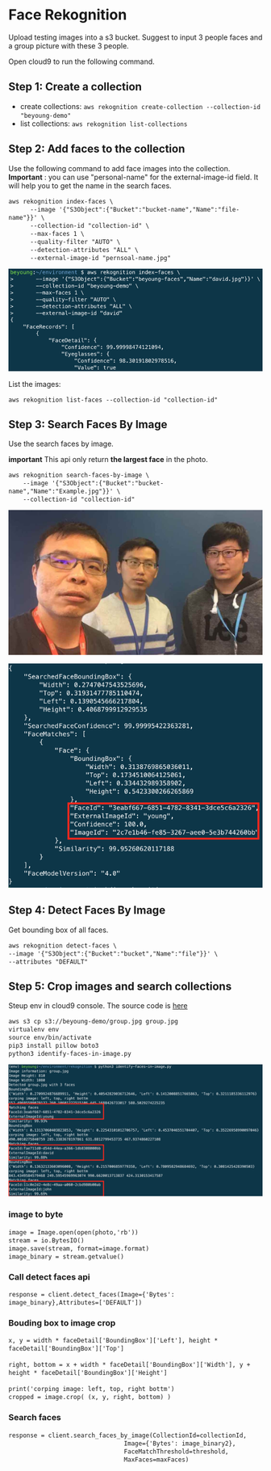 # Face Rekognition

Upload testing images into a s3 bucket. Suggest to input 3 people faces and a group picture with these 3 people.

Open cloud9 to run the following command.

## Step 1: Create a collection

* create collections: `aws rekognition create-collection --collection-id "beyoung-demo"`
* list collections: `aws rekognition list-collections`

## Step 2: Add faces to the collection
Use the following command to add face images into the collection. **Important** : you can use "personal-name" for the external-image-id field. It will help you to get the name in the search faces.

```
aws rekognition index-faces \
      --image '{"S3Object":{"Bucket":"bucket-name","Name":"file-name"}}' \
      --collection-id "collection-id" \
      --max-faces 1 \
      --quality-filter "AUTO" \
      --detection-attributes "ALL" \
      --external-image-id "pernsoal-name.jpg" 
```

![](./images/00.png)

List the images:

```
aws rekognition list-faces --collection-id "collection-id"  
```

## Step 3: Search Faces By Image

Use the search faces by image.

**important**
This api only return **the largest face** in the photo.

```
aws rekognition search-faces-by-image \
    --image '{"S3Object":{"Bucket":"bucket-name","Name":"Example.jpg"}}' \
    --collection-id "collection-id"
```

![](./images/group.jpg)

![](./images/01.png)

## Step 4: Detect Faces By Image

Get bounding box of all faces.

```
aws rekognition detect-faces \
--image '{"S3Object":{"Bucket":"bucket","Name":"file"}}' \
--attributes "DEFAULT"
```

## Step 5: Crop images and search collections

Steup env in cloud9 console. The source code is [here](./identify-faces-in-image.py)

```
aws s3 cp s3://beyoung-demo/group.jpg group.jpg
virtualenv env
source env/bin/activate
pip3 install pillow boto3
python3 identify-faces-in-image.py
```

![](./images/02.png)

### image to byte

```
image = Image.open(open(photo,'rb'))
stream = io.BytesIO()
image.save(stream, format=image.format) 
image_binary = stream.getvalue()
```

### Call detect faces api
```
response = client.detect_faces(Image={'Bytes': image_binary},Attributes=['DEFAULT'])
```

### Bouding box to image crop
```
x, y = width * faceDetail['BoundingBox']['Left'], height * faceDetail['BoundingBox']['Top']

right, bottom = x + width * faceDetail['BoundingBox']['Width'], y + height * faceDetail['BoundingBox']['Height']

print('corping image: left, top, right bottm')
cropped = image.crop( (x, y, right, bottom) )
```

### Search faces
```
response = client.search_faces_by_image(CollectionId=collectionId,
                                Image={'Bytes': image_binary2},
                                FaceMatchThreshold=threshold,
                                MaxFaces=maxFaces)
```
